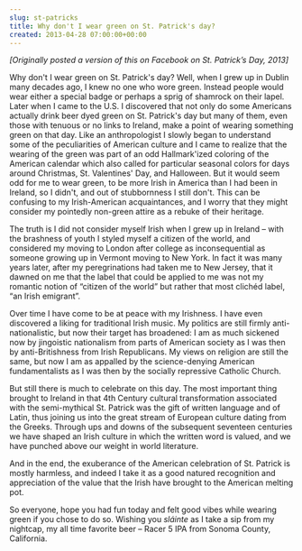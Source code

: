 ```yaml
---  
slug: st-patricks
title: Why don't I wear green on St. Patrick's day?
created: 2013-04-28 07:00:00+00:00
---  
```

*[Originally posted a version of this on Facebook on St. Patrick’s Day, 2013]*

Why don't I wear green on St. Patrick's day? Well, when I grew up in Dublin many decades ago, I knew no one who wore green. Instead people would wear either a special badge or perhaps a sprig of shamrock on their lapel. Later when I came to the U.S. I discovered that not only do some Americans actually drink beer dyed green on St. Patrick's day but many of them, even those with tenuous or no links to Ireland, make a point of wearing something green on that day. Like an anthropologist I slowly began to understand some of the peculiarities of American culture and I came to realize that the wearing of the green was part of an odd Hallmark'ized coloring of the American calendar which also called for particular seasonal colors for days around Christmas, St. Valentines' Day, and Halloween. But it would seem odd for me to wear green, to be more Irish in America than I had been in Ireland, so I didn't, and out of stubbornness I still don't. This can be confusing to my Irish-American acquaintances, and I worry that they might consider my pointedly non-green attire as a rebuke of their heritage.

The truth is I did not consider myself Irish when I grew up in Ireland – with the brashness of youth I styled myself a citizen of the world, and considered my moving to London after college as inconsequential as someone growing up in Vermont moving to New York. In fact it was many years later, after my peregrinations had taken me to New Jersey, that it dawned on me that the label that could be applied to me was not my romantic notion of “citizen of the world” but rather that most clichéd label, “an Irish emigrant”.

Over time I have come to be at peace with my Irishness. I have even discovered a liking for traditional Irish music. My politics are still firmly anti-nationalistic, but now their target has broadened: I am as much sickened now by jingoistic nationalism from parts of American society as I was then by anti-Britishness from Irish Republicans. My views on religion are still the same, but now I am as appalled by the science-denying American fundamentalists as I was then by the socially repressive Catholic Church.

But still there is much to celebrate on this day. The most important thing brought to Ireland in that 4th Century cultural transformation associated with the semi-mythical St. Patrick was the gift of written language and of Latin, thus joining us into the great stream of European culture dating from the Greeks. Through ups and downs of the subsequent seventeen centuries we have shaped an Irish culture in which the written word is valued, and we have punched above our weight in world literature.

And in the end, the exuberance of the American celebration of St. Patrick is mostly harmless, and indeed I take it as a good natured recognition and appreciation of the value that the Irish have brought to the American melting pot.

So everyone, hope you had fun today and felt good vibes while wearing green if you chose to do so. Wishing you *sláinte* as I take a sip from my nightcap, my all time favorite beer – Racer 5 IPA from Sonoma County, California.

